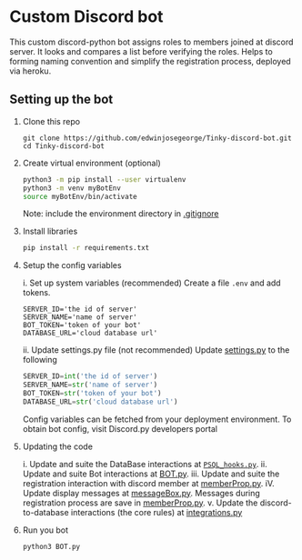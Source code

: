 # Custom Discord bot

This custom discord-python bot assigns roles to members joined at discord server. It looks and compares a list before verifying the roles. Helps to forming naming convention and simplify the registration process, deployed via heroku.

## Setting up the bot
1. Clone this repo
   ```shell
   git clone https://github.com/edwinjosegeorge/Tinky-discord-bot.git
   cd Tinky-discord-bot
   ```
2. Create virtual environment (optional)
   ```bash
   python3 -m pip install --user virtualenv
   python3 -m venv myBotEnv
   source myBotEnv/bin/activate
   ```
   Note: include the environment directory in [.gitignore](https://github.com/edwinjosegeorge/Tinky-discord-bot/blob/main/.gitignore)
3. Install libraries
   ```bash
   pip install -r requirements.txt
   ```
4. Setup the config variables

   i.  Set up system variables (recommended)
    Create a file `.env` and add tokens.
    ```shell
    SERVER_ID='the id of server'
    SERVER_NAME='name of server'
    BOT_TOKEN='token of your bot'
    DATABASE_URL='cloud database url'
    ```
   ii. Update settings.py file (not recommended)
    Update [settings.py](https://github.com/edwinjosegeorge/Tinky-discord-bot/blob/main/settings.py) to the following

    ```python
    SERVER_ID=int('the id of server')
    SERVER_NAME=str('name of server')
    BOT_TOKEN=str('token of your bot')
    DATABASE_URL=str('cloud database url')
    ```

   Config variables can be fetched from your deployment environment. To obtain bot config, visit Discord.py developers portal

5. Updating the code

   i. Update and suite the DataBase interactions at [`PSQL_hooks.py`](https://github.com/edwinjosegeorge/Tinky-discord-bot/blob/main/PSQL_hooks.py).
   ii. Update and suite Bot interactions at [BOT.py](https://github.com/edwinjosegeorge/Tinky-discord-bot/blob/main/BOT.py).
   iii. Update and suite the registration interaction with discord member at [memberProp.py](https://github.com/edwinjosegeorge/Tinky-discord-bot/blob/main/memberProp.py).
   iV. Update display messages at [messageBox.py](https://github.com/edwinjosegeorge/Tinky-discord-bot/blob/main/messageBox.py). Messages during registration process are save in [memberProp.py](https://github.com/edwinjosegeorge/Tinky-discord-bot/blob/main/memberProp.py).
   v. Update the discord-to-database interactions (the core rules) at [integrations.py](https://github.com/edwinjosegeorge/Tinky-discord-bot/blob/main/integrations.py)

6. Run you bot
   ```bash
   python3 BOT.py
   ```
